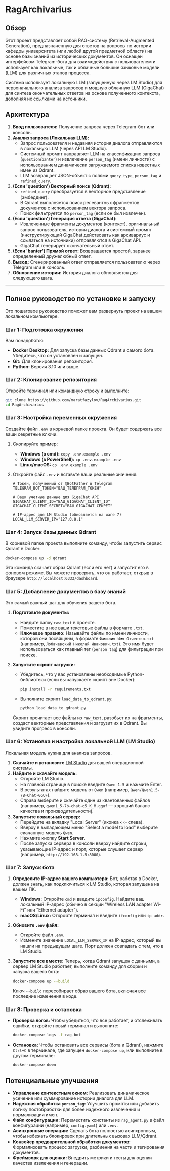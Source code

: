 # RagArchivarius

## Обзор

Этот проект представляет собой RAG-систему (Retrieval-Augmented Generation), предназначенную для ответов на вопросы по истории кафедры университета (или любой другой предметной области) на основе базы знаний из исторических документов. Он оснащен интерфейсом Telegram-бота для взаимодействия с пользователем и использует как локальные, так и облачные большие языковые модели (LLM) для различных этапов процесса.

Система использует локальную LLM (запущенную через LM Studio) для первоначального анализа запросов и мощную облачную LLM (GigaChat) для синтеза окончательных ответов на основе полученного контекста, дополняя их ссылками на источники.

## Архитектура

1.  **Ввод пользователя:** Получение запроса через Telegram-бот или консоль.
2.  **Анализ запроса (Локальная LLM):**
    *   Запрос пользователя и недавняя история диалога отправляются в локальную LLM (через API LM Studio).
    *   Системный промпт направляет LLM на классификацию запроса (`question`/`banter`) и извлечение `person_tag` (имени личности) с использованием динамически загружаемого списка известных имен из Qdrant.
    *   LLM возвращает JSON-объект с полями `query_type`, `person_tag` и `refined_query`.
3.  **(Если 'question') Векторный поиск (Qdrant):**
    *   `refined_query` преобразуется в векторное представление (эмбеддинг).
    *   В Qdrant выполняется поиск релевантных фрагментов документов с использованием вектора запроса.
    *   Поиск фильтруется по `person_tag` (если он был извлечен).
4.  **(Если 'question') Генерация ответа (GigaChat):**
    *   Извлеченные фрагменты документов (контекст), оригинальный запрос пользователя, история диалога и системный промпт (инструктирующий GigaChat действовать как архивариус и ссылаться на источники) отправляются в GigaChat API.
    *   GigaChat генерирует окончательный ответ.
5.  **(Если 'banter') Прямой ответ:** Возвращается простой, заранее определенный дружелюбный ответ.
6.  **Вывод:** Сгенерированный ответ отправляется пользователю через Telegram или в консоль.
7.  **Обновление истории:** История диалога обновляется для следующего шага.

---

## Полное руководство по установке и запуску

Это пошаговое руководство поможет вам развернуть проект на вашем локальном компьютере.

### Шаг 1: Подготовка окружения

Вам понадобятся:
*   **Docker Desktop:** Для запуска базы данных Qdrant и самого бота. Убедитесь, что он установлен и запущен.
*   **Git:** Для клонирования репозитория.
*   **Python:** Версия 3.10 или выше.

### Шаг 2: Клонирование репозитория
Откройте терминал или командную строку и выполните:
```bash
git clone https://github.com/maratfazylov/RagArchivarius.git
cd RagArchivarius
```

### Шаг 3: Настройка переменных окружения

Создайте файл `.env` в корневой папке проекта. Он будет содержать все ваши секретные ключи.

1.  Скопируйте пример:
    *   **Windows (в cmd):** `copy .env.example .env`
    *   **Windows (в PowerShell):** `cp .env.example .env`
    *   **Linux/macOS:** `cp .env.example .env`

2.  Откройте файл `.env` и вставьте ваши реальные значения:
    ```dotenv
    # Токен, полученный от @BotFather в Telegram
    TELEGRAM_BOT_TOKEN="ВАШ_ТЕЛЕГРАМ_ТОКЕН"

    # Ваши учетные данные для GigaChat API
    GIGACHAT_CLIENT_ID="ВАШ_GIGACHAT_CLIENT_ID"
    GIGACHAT_CLIENT_SECRET="ВАШ_GIGACHAT_СЕКРЕТ"

    # IP-адрес для LM Studio (обновляется на шаге 7)
    LOCAL_LLM_SERVER_IP="127.0.0.1"
    ```

### Шаг 4: Запуск базы данных Qdrant

В корневой папке проекта выполните команду, чтобы запустить сервис Qdrant в Docker:
```bash
docker-compose up -d qdrant
```
Эта команда скачает образ Qdrant (если его нет) и запустит его в фоновом режиме. Вы можете проверить, что он работает, открыв в браузере `http://localhost:6333/dashboard`.

### Шаг 5: Добавление документов в базу знаний

Это самый важный шаг для обучения вашего бота.

1.  **Подготовьте документы:**
    *   Найдите папку `raw_text` в проекте.
    *   Поместите в нее ваши текстовые файлы в формате `.txt`.
    *   **Ключевое правило:** Называйте файлы по имени личности, которой они посвящены, в формате `Фамилия Имя Отчество.txt` (например, `Лобачевский Николай Иванович.txt`). Это имя будет использоваться как главный тег (`person_tag`) для фильтрации при поиске.

2.  **Запустите скрипт загрузки:**
    *   Убедитесь, что у вас установлены необходимые Python-библиотеки (если вы запускаете скрипт вне Docker):
        ```bash
        pip install -r requirements.txt
        ```
    *   Выполните скрипт `load_data_to_qdrant.py`:
        ```bash
        python load_data_to_qdrant.py
        ```
    Скрипт прочитает все файлы из `raw_text`, разобьет их на фрагменты, создаст векторные представления и загрузит их в Qdrant. Вы увидите прогресс в консоли.

### Шаг 6: Установка и настройка локальной LLM (LM Studio)

Локальная модель нужна для анализа запросов.

1.  **Скачайте и установите** [LM Studio](https://lmstudio.ai/) для вашей операционной системы.
2.  **Найдите и скачайте модель:**
    *   Откройте LM Studio.
    *   На главной странице в поиске введите `Qwen 1.5` и нажмите Enter.
    *   В результатах найдите модель от `Qwen` (например, `Qwen/Qwen1.5-7B-Chat-GGUF`).
    *   Справа выберите и скачайте один из квантованных файлов (например, `qwen1_5-7b-chat-q5_K_M.gguf` — хороший баланс качества и производительности).
3.  **Запустите локальный сервер:**
    *   Перейдите на вкладку "Local Server" (иконка `<->` слева).
    *   Вверху в выпадающем меню "Select a model to load" выберите скачанную модель `Qwen`.
    *   Нажмите кнопку **Start Server**.
    *   После запуска сервера в консоли вверху найдите строки, указывающие IP-адрес и порт, которые слушает сервер (например, `http://192.168.1.5:8000`).

### Шаг 7: Запуск бота

1.  **Определите IP-адрес вашего компьютера:**
    Бот, работая в Docker, должен знать, как подключиться к LM Studio, которая запущена на вашем ПК.
    *   **Windows:** Откройте `cmd` и введите `ipconfig`. Найдите ваш локальный IP-адрес (обычно в секции "Wireless LAN adapter Wi-Fi" или "Ethernet adapter").
    *   **macOS/Linux:** Откройте терминал и введите `ifconfig` или `ip addr`.
2.  **Обновите `.env` файл:**
    *   Откройте файл `.env`.
    *   Измените значение `LOCAL_LLM_SERVER_IP` на IP-адрес, который вы нашли на предыдущем шаге. Порт должен совпадать с тем, что в LM Studio.

3.  **Запустите все вместе:**
    Теперь, когда Qdrant запущен с данными, а сервер LM Studio работает, выполните команду для сборки и запуска вашего бота:
    ```bash
    docker-compose up --build
    ```
    Ключ `--build` пересобирает образ вашего бота, включая все последние изменения в коде.

### Шаг 8: Проверка и остановка

*   **Проверка логов:** Чтобы убедиться, что все работает, и отслеживать ошибки, откройте новый терминал и выполните:
    ```bash
    docker-compose logs -f rag-bot
    ```
*   **Остановка:** Чтобы остановить все сервисы (бота и Qdrant), нажмите `Ctrl+C` в терминале, где запущен `docker-compose up`, или выполните в другом терминале:
    ```bash
    docker-compose down
    ```

## Потенциальные улучшения

*   **Управление контекстным окном:** Реализовать динамическое усечение или суммирование истории диалога для LLM.
*   **Надежная обработка `person_tag`:** Улучшить промпты или добавить логику постобработки для более надежного извлечения и нормализации имен.
*   **Файл конфигурации:** Переместить константы из `rag_agent.py` в файл конфигурации (например, `config.yaml`) или `.env`.
*   **Асинхронные операции:** Сделать бота полностью асинхронным, чтобы избежать блокировок при длительных вызовах LLM/Qdrant.
*   **Конвейер предварительной обработки документов:** Формализовать процесс загрузки, разбиения на части и тегирования документов.
*   **Фреймворк для оценки:** Внедрить метрики и тесты для оценки качества извлечения и генерации.

